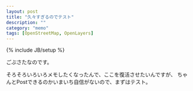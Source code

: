 ```yaml
---
layout: post
title: "久々すぎるのでテスト"
description: ""
category: "memo"
tags: [OpenStreetMap, OpenLayers]
---
```

{% include JB/setup %}

ごぶさたなのです。

そろそろいろいろメモしたくなったんで、ここを復活させたいんですが、
ちゃんとPostできるのかいまいち自信がないので、まずはテスト。
